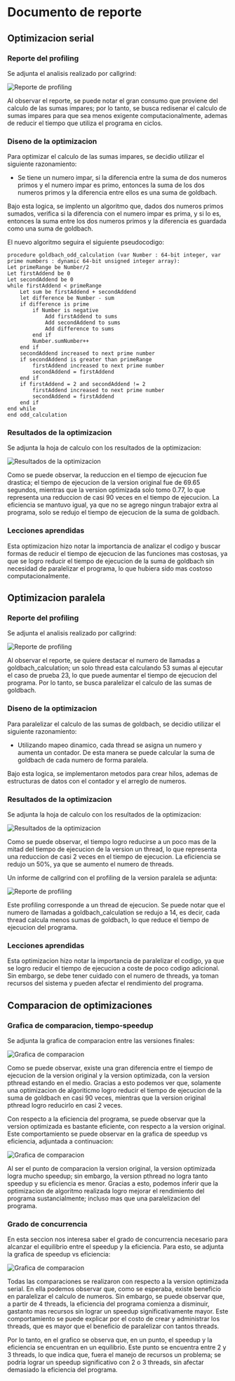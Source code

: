 # Documento de reporte


## Optimizacion serial


### Reporte del profiling


Se adjunta el analisis realizado por callgrind: 



![Reporte de profiling](img/CachegrindResult.png "Profiling de callgrind")


Al observar el reporte, se puede notar el gran consumo que proviene del calculo de las sumas impares; por lo tanto, se busca redisenar el calculo de sumas impares para que sea menos exigente computacionalmente, ademas de reducir el tiempo que utiliza el programa en ciclos.

### Diseno de la optimizacion 


Para optimizar el calculo de las sumas impares, se decidio utilizar el siguiente razonamiento: 


* Se tiene un numero impar, si la diferencia entre la suma de dos numeros primos y el numero impar es primo, entonces la suma de los dos numeros primos y la diferencia entre ellos es una suma de goldbach.



Bajo esta logica, se implento un algoritmo que, dados dos numeros primos sumados, verifica si la diferencia con el numero impar es prima, y si lo es, entonces la suma entre los dos numeros primos y la diferencia es guardada como una suma de goldbach.



El nuevo algoritmo seguira el siguiente pseudocodigo:


```
procedure goldbach_odd_calculation (var Number : 64-bit integer, var prime numbers : dynamic 64-bit unsigned integer array):
Let primeRange be Number/2
Let firstAddend be 0
Let secondAddend be 0
while firstAddend < primeRange
    Let sum be firstAddend + secondAddend
    let difference be Number - sum
    if difference is prime
        if Number is negative
            Add firstAddend to sums
            Add secondAddend to sums
            Add difference to sums
        end if
        Number.sumNumber++
    end if 
    secondAddend increased to next prime number
    if secondAddend is greater than primeRange
        firstAddend increased to next prime number
        secondAddend = firstAddend
    end if
    if firstAddend = 2 and secondAddend != 2
        firstAddend increased to next prime number
        secondAddend = firstAddend
    end if
end while
end odd_calculation
```


### Resultados de la optimizacion


Se adjunta la hoja de calculo con los resultados de la optimizacion:


![Resultados de la optimizacion](img/OptimizationResults.png "Resultados de la optimizacion")


Como se puede observar, la reduccion en el tiempo de ejecucion fue drastica; el tiempo de ejecucion de la version original fue de 69.65 segundos, mientras que la version optimizada solo tomo 0.77, lo que representa una reduccion de casi 90 veces en el tiempo de ejecucion. La eficiencia se mantuvo igual, ya que no se agrego ningun trabajor extra al programa, solo se redujo el tiempo de ejecucion de la suma de goldbach.


### Lecciones aprendidas


Esta optimizacion hizo notar la importancia de analizar el codigo y buscar formas de reducir el tiempo de ejecucion de las funciones mas costosas, ya que se logro reducir el tiempo de ejecucion de la suma de goldbach sin necesidad de paralelizar el programa, lo que hubiera sido mas costoso computacionalmente.


## Optimizacion paralela


### Reporte del profiling


Se adjunta el analisis realizado por callgrind:


![Reporte de profiling](img/CallgrindOneThread.png "Profiling de callgrind")


Al observar el reporte, se quiere destacar el numero de llamadas a goldbach_calculation; un solo thread esta calculando 53 sumas al ejecutar el caso de prueba 23, lo que puede aumentar el tiempo de ejecucion del programa. Por lo tanto, se busca paralelizar el calculo de las sumas de goldbach.


### Diseno de la optimizacion


Para paralelizar el calculo de las sumas de goldbach, se decidio utilizar el siguiente razonamiento:


* Utilizando mapeo dinamico, cada thread se asigna un numero y aumenta un contador. De esta manera se puede calcular la suma de goldbach de cada numero de forma paralela.


Bajo esta logica, se implementaron metodos para crear hilos, ademas de estructuras de datos con el contador y el arreglo de numeros.


### Resultados de la optimizacion


Se adjunta la hoja de calculo con los resultados de la optimizacion:


![Resultados de la optimizacion](img/OptimizationParallelResults.png "Resultados de la optimizacion")


Como se puede observar, el tiempo logro reducirse a un poco mas de la mitad del tiempo de ejecucion de la version un thread, lo que representa una reduccion de casi 2 veces en el tiempo de ejecucion. La eficiencia se redujo un 50%, ya que se aumento el numero de threads.


Un informe de callgrind con el profiling de la version paralela se adjunta: 


![Reporte de profiling](img/CachegrindParallelResult.png "Profiling de callgrind")


Este profiling corresponde a un thread de ejecucion. Se puede notar que el numero de llamadas a goldbach_calculation se redujo a 14, es decir, cada thread calcula menos sumas de goldbach, lo que reduce el tiempo de ejecucion del programa.


### Lecciones aprendidas


Esta optimizacion hizo notar la importancia de paralelizar el codigo, ya que se logro reducir el tiempo de ejecucion a coste de poco codigo adicional. Sin embargo, se debe tener cuidado con el numero de threads, ya toman recursos del sistema y pueden afectar el rendimiento del programa.


## Comparacion de optimizaciones


### Grafica de comparacion, tiempo-speedup


Se adjunta la grafica de comparacion entre las versiones finales:


![Grafica de comparacion](img/TiempoSpeedup.svg
 "Grafica de comparacion")


 Como se puede observar, existe una gran diferencia entre el tiempo de ejecucion de la version original y la version optimizada, con la version pthread estando en el medio. Gracias a esto podemos ver que, solamente una optimizacion de algoriticmo logro reducir el tiempo de ejecucion de la suma de goldbach en casi 90 veces, mientras que la version original pthread logro reducirlo en casi 2 veces.

 Con respecto a la eficiencia del programa, se puede observar que la version optimizada es bastante eficiente, con respecto a la version original. Este comportamiento se puede observar en la grafica de speedup vs eficiencia, adjuntada a continuacion:


![Grafica de comparacion](img/SpeedupvsEficienciaVer.svg "Grafica de comparacion")


Al ser el punto de comparacion la version original, la version optimizada logra mucho speedup; sin embargo, la version pthread no logra tanto speedup y su eficiencia es menor. Gracias a esto, podemos inferir que la optimizacion de algoritmo realizada logro mejorar el rendimiento del programa sustancialmente; incluso mas que una paralelizacion del programa.


### Grado de concurrencia


En esta seccion nos interesa saber el grado de concurrencia necesario para alcanzar el equilibrio entre el speedup y la eficiencia. Para esto, se adjunta la grafica de speedup vs eficiencia:


![Grafica de comparacion](img/SpeedEficiConcurrent.svg "Grafica de comparacion")


Todas las comparaciones se realizaron con respecto a la version optimizada serial. En ella podemos observar que, como se esperaba, existe beneficio en paralelizar el calculo de numeros. Sin embargo, se puede observar que, a partir de 4 threads, la eficiencia del programa comienza a disminuir, gastanto mas recursos sin lograr un speedup significativamente mayor. Este comportamiento se puede explicar por el costo de crear y administrar los threads, que es mayor que el beneficio de paralelizar con tantos threads.


Por lo tanto, en el grafico se observa que, en un punto, el speedup y la eficiencia se encuentran en un equilibrio. Este punto se encuentra entre 2 y 3 threads, lo que indica que, fuera el manejo de recursos un problema; se podria lograr un speedup significativo con 2 o 3 threads, sin afectar demasiado la eficiencia del programa.

